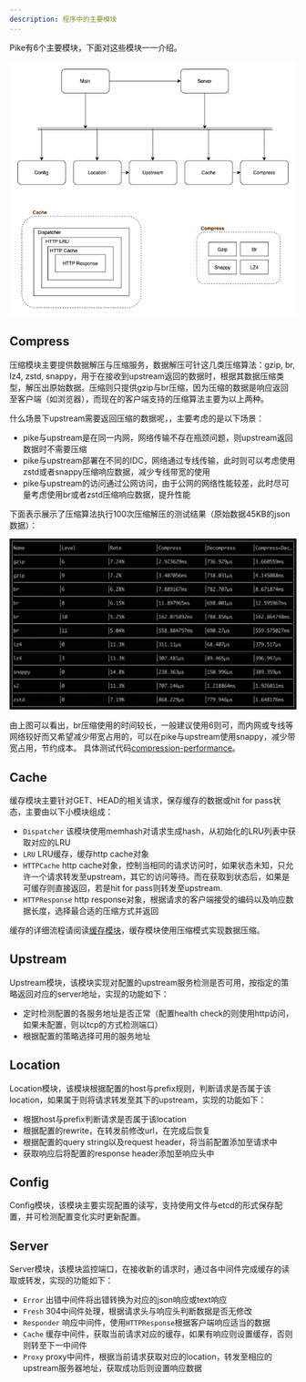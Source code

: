 ```yaml
---
description: 程序中的主要模块
---
```


Pike有6个主要模块，下面对这些模块一一介绍。

<p align="center">
<img src="./images/modules.png"/>
</p>

## Compress

压缩模块主要提供数据解压与压缩服务，数据解压可针这几类压缩算法：gzip, br, lz4, zstd, snappy，用于在接收到upstream返回的数据时，根据其数据压缩类型，解压出原始数据。压缩则只提供gzip与br压缩，因为压缩的数据是响应返回至客户端（如浏览器），而现在的客户端支持的压缩算法主要为以上两种。

什么场景下upstream需要返回压缩的数据呢，，主要考虑的是以下场景：

- pike与upstream是在同一内网，网络传输不存在瓶颈问题，则upstream返回数据时不需要压缩
- pike与upstream部署在不同的IDC，网络通过专线传输，此时则可以考虑使用zstd或者snappy压缩响应数据，减少专线带宽的使用
- pike与upstream的访问通过公网访问，由于公网的网络性能较差，此时尽可量考虑使用br或者zstd压缩响应数据，提升性能

下面表示展示了压缩算法执行100次压缩解压的测试结果（原始数据45KB的json数据）：

<p align="center">
<img src="./images/compression-performance.jpg"/>
</p>

由上图可以看出，br压缩使用的时间较长，一般建议使用6则可，而内网或专线等网络较好而又希望减少带宽占用的，可以在pike与upstream使用snappy，减少带宽占用，节约成本。
具体测试代码[compression-performance](https://github.com/vicanso/compression-performance)。

## Cache

缓存模块主要针对GET、HEAD的相关请求，保存缓存的数据或hit for pass状态，主要由以下小模块组成：

- `Dispatcher` 该模块使用memhash对请求生成hash，从初始化的LRU列表中获取对应的LRU
- `LRU` LRU缓存，缓存http cache对象
- `HTTPCache` http cache对象，控制当相同的请求访问时，如果状态未知，只允许一个请求转发至upstream，其它的访问等待。而在获取到状态后，如果是可缓存则直接返回，若是hit for pass则转发至upstream.
- `HTTPResponse` http response对象，根据请求的客户端接受的编码以及响应数据长度，选择最合适的压缩方式并返回

缓存的详细流程请阅读[缓存模块](./cache-handler.md)，缓存模块使用压缩模式实现数据压缩。

## Upstream

Upstream模块，该模块实现对配置的upstream服务检测是否可用，按指定的策略返回对应的server地址，实现的功能如下：

- 定时检测配置的各服务地址是否正常（配置health check的则使用http访问，如果未配置，则以tcp的方式检测端口）
- 根据配置的策略选择可用的服务地址

## Location

Location模块，该模块根据配置的host与prefix规则，判断请求是否属于该location，如果属于则将请求转发至其下的upstream，实现的功能如下：

- 根据host与prefix判断请求是否属于该location
- 根据配置的rewrite，在转发前修改url，在完成后恢复
- 根据配置的query string以及request header，将当前配置添加至请求中
- 获取响应后将配置的response header添加至响应头中

## Config

Config模块，该模块主要实现配置的读写，支持使用文件与etcd的形式保存配置，并可检测配置变化实时更新配置。

## Server

Server模块，该模块监控端口，在接收新的请求时，通过各中间件完成缓存的读取或转发，实现的功能如下：

- `Error` 出错中间件将出错转换为对应的json响应或text响应
- `Fresh` 304中间件处理，根据请求头与响应头判断数据是否无修改
- `Responder` 响应中间件，使用`HTTPResponse`根据客户端响应适当的数据
- `Cache` 缓存中间件，获取当前请求对应的缓存，如果有响应则设置缓存，否则则转至下一中间件
- `Proxy` proxy中间件，根据当前请求获取对应的location，转发至相应的upstream服务器地址，获取成功后则设置响应数据
